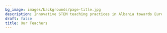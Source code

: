 ```yaml
---
bg_image: images/backgrounds/page-title.jpg
description: Innovative STEM teaching practices in Albania towards European Integration
draft: false
title: Our Teachers
---
```

